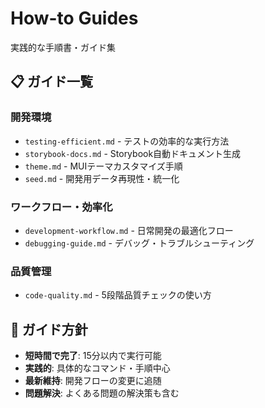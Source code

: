 # How-to Guides

実践的な手順書・ガイド集

## 📋 ガイド一覧

### 開発環境
- `testing-efficient.md` - テストの効率的な実行方法
- `storybook-docs.md` - Storybook自動ドキュメント生成
- `theme.md` - MUIテーマカスタマイズ手順
- `seed.md` - 開発用データ再現性・統一化

### ワークフロー・効率化
- `development-workflow.md` - 日常開発の最適化フロー
- `debugging-guide.md` - デバッグ・トラブルシューティング

### 品質管理
- `code-quality.md` - 5段階品質チェックの使い方

## 🎯 ガイド方針

- **短時間で完了**: 15分以内で実行可能
- **実践的**: 具体的なコマンド・手順中心
- **最新維持**: 開発フローの変更に追随
- **問題解決**: よくある問題の解決策も含む